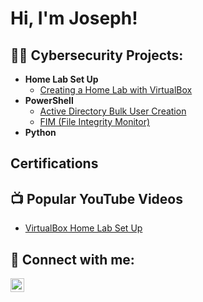 <h1>Hi, I'm Joseph! 

<h2>👨‍💻 Cybersecurity Projects:</h2>

- <b>Home Lab Set Up </b>
  - [Creating a Home Lab with VirtualBox]()
- <b>PowerShell</b>
  - [Active Directory Bulk User Creation]()
  - [FIM (File Integrity Monitor)]()
- <b>Python</b>

<h2> Certifications</h2>


<h2>📺 Popular YouTube Videos</h2>

- [VirtualBox Home Lab Set Up]()


<h2> 🤳 Connect with me:</h2>





<a href='https://www.linkedin.com/in/joseph-myers-401851182/'>
<img align="left" alt="Joseph Myers | LinkedIn" width="22px" src="https://cdn.jsdelivr.net/npm/simple-icons@v3/icons/linkedin.svg" />





[twitter]: https://twitter.com/
[youtube]: https://www.youtube.com/
[instagram]: https://www.instagram.com/
[linkedin]: https://linkedin.com/

<!--
**jmyers261/jmyers261** is a ✨ _special_ ✨ repository because its `README.md` (this file) appears on your GitHub profile.

Here are some ideas to get you started:

- 🔭 I’m currently working on ...
- 🌱 I’m currently learning ...
- 👯 I’m looking to collaborate on ...
- 🤔 I’m looking for help with ...
- 💬 Ask me about ...
- 📫 How to reach me: ...
- 😄 Pronouns: ...
- ⚡ Fun fact: ...
-->

